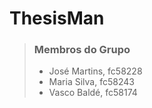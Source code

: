 # ThesisMan

> ### Membros do Grupo
>
> * José Martins, fc58228
> * Maria Silva, fc58243
> * Vasco Baldé, fc58174

<br>